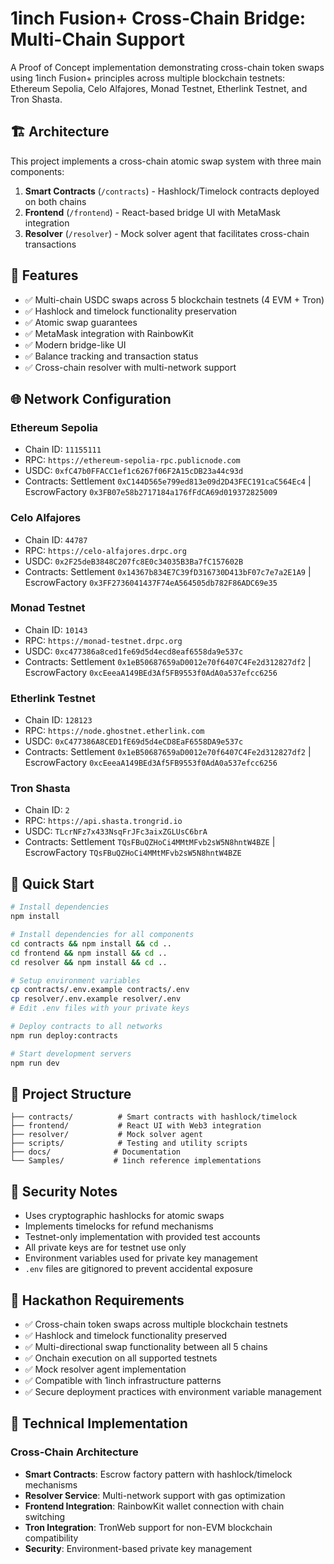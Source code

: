 # 1inch Fusion+ Cross-Chain Bridge: Multi-Chain Support

A Proof of Concept implementation demonstrating cross-chain token swaps using 1inch Fusion+ principles across multiple blockchain testnets: Ethereum Sepolia, Celo Alfajores, Monad Testnet, Etherlink Testnet, and Tron Shasta.

## 🏗️ Architecture

This project implements a cross-chain atomic swap system with three main components:

1. **Smart Contracts** (`/contracts`) - Hashlock/Timelock contracts deployed on both chains
2. **Frontend** (`/frontend`) - React-based bridge UI with MetaMask integration
3. **Resolver** (`/resolver`) - Mock solver agent that facilitates cross-chain transactions

## 🔧 Features

- ✅ Multi-chain USDC swaps across 5 blockchain testnets (4 EVM + Tron)
- ✅ Hashlock and timelock functionality preservation  
- ✅ Atomic swap guarantees
- ✅ MetaMask integration with RainbowKit
- ✅ Modern bridge-like UI
- ✅ Balance tracking and transaction status
- ✅ Cross-chain resolver with multi-network support

## 🌐 Network Configuration

### Ethereum Sepolia
- Chain ID: `11155111`
- RPC: `https://ethereum-sepolia-rpc.publicnode.com`
- USDC: `0xfC47b0FFACC1ef1c6267f06F2A15cDB23a44c93d`
- Contracts: Settlement `0xC144D565e799ed813e09d2D43FEC191caC564Ec4` | EscrowFactory `0x3FB07e58b2717184a176fFdCA69d019372825009`

### Celo Alfajores
- Chain ID: `44787`
- RPC: `https://celo-alfajores.drpc.org`
- USDC: `0x2F25deB3848C207fc8E0c34035B3Ba7fC157602B`
- Contracts: Settlement `0x14367b834E7C39fD316730D413bF07c7e7a2E1A9` | EscrowFactory `0x3FF2736041437F74eA564505db782F86ADC69e35`

### Monad Testnet
- Chain ID: `10143`
- RPC: `https://monad-testnet.drpc.org`
- USDC: `0xc477386a8ced1fe69d5d4ecd8eaf6558da9e537c`
- Contracts: Settlement `0x1eB50687659aD0012e70f6407C4Fe2d312827df2` | EscrowFactory `0xcEeeaA149BEd3Af5FB9553f0AdA0a537efcc6256`

### Etherlink Testnet
- Chain ID: `128123`
- RPC: `https://node.ghostnet.etherlink.com`
- USDC: `0xC477386A8CED1fE69d5d4eCD8EaF6558DA9e537c`
- Contracts: Settlement `0x1eB50687659aD0012e70f6407C4Fe2d312827df2` | EscrowFactory `0xcEeeaA149BEd3Af5FB9553f0AdA0a537efcc6256`

### Tron Shasta
- Chain ID: `2`
- RPC: `https://api.shasta.trongrid.io`
- USDC: `TLcrNFz7x433NsqFrJFc3aixZGLUsC6brA`
- Contracts: Settlement `TQsFBuQZHoCi4MMtMFvb2sW5N8hntW4BZE` | EscrowFactory `TQsFBuQZHoCi4MMtMFvb2sW5N8hntW4BZE`

## 🚀 Quick Start

```bash
# Install dependencies
npm install

# Install dependencies for all components
cd contracts && npm install && cd ..
cd frontend && npm install && cd ..
cd resolver && npm install && cd ..

# Setup environment variables
cp contracts/.env.example contracts/.env
cp resolver/.env.example resolver/.env
# Edit .env files with your private keys

# Deploy contracts to all networks
npm run deploy:contracts

# Start development servers
npm run dev
```

## 📁 Project Structure

```
├── contracts/          # Smart contracts with hashlock/timelock
├── frontend/           # React UI with Web3 integration
├── resolver/           # Mock solver agent
├── scripts/            # Testing and utility scripts
├── docs/              # Documentation
└── Samples/           # 1inch reference implementations
```

## 🔐 Security Notes

- Uses cryptographic hashlocks for atomic swaps
- Implements timelocks for refund mechanisms
- Testnet-only implementation with provided test accounts
- All private keys are for testnet use only
- Environment variables used for private key management
- `.env` files are gitignored to prevent accidental exposure

## 🎯 Hackathon Requirements

- ✅ Cross-chain token swaps across multiple blockchain testnets
- ✅ Hashlock and timelock functionality preserved
- ✅ Multi-directional swap functionality between all 5 chains
- ✅ Onchain execution on all supported testnets
- ✅ Mock resolver agent implementation
- ✅ Compatible with 1inch infrastructure patterns
- ✅ Secure deployment practices with environment variable management

## 🔧 Technical Implementation

### Cross-Chain Architecture
- **Smart Contracts**: Escrow factory pattern with hashlock/timelock mechanisms
- **Resolver Service**: Multi-network support with gas optimization
- **Frontend Integration**: RainbowKit wallet connection with chain switching
- **Tron Integration**: TronWeb support for non-EVM blockchain compatibility
- **Security**: Environment-based private key management
